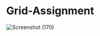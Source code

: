 # Grid-Assignment

![Screenshot (170)](https://github.com/Shiwani-Yaduka/Grid-Assignment/assets/149485248/8fe9af13-893a-4691-83f9-1746e1661bfb)

